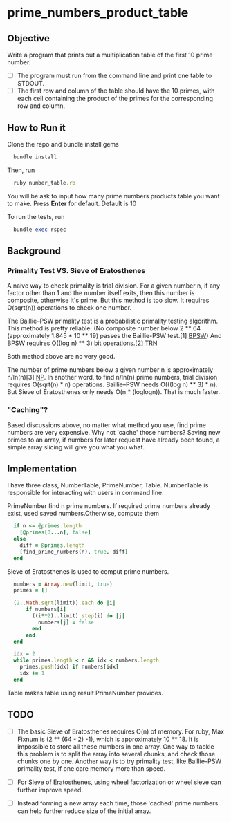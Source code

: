# prime_numbers_product_table

## Objective
Write a program that prints out a multiplication table of the first 10 prime number.
- [ ] The program must run from the command line and print one table to STDOUT.
- [ ] The first row and column of the table should have the 10 primes, with each cell
containing the product of the primes for the corresponding row and column.

## How to Run it
Clone the repo and bundle install gems
```ruby
  bundle install
```
Then, run
```ruby
  ruby number_table.rb
```
You will be ask to input how many prime numbers products table you want to make. Press **Enter** for default. Default is 10

To run the tests, run
```ruby
  bundle exec rspec
```


## Background

### Primality Test VS. Sieve of Eratosthenes
A naive way to check primality is trial division. For a given number n, if any factor other than 1 and the number itself exits, then this number is composite, otherwise it's prime. But this method is too slow. It requires O(sqrt(n)) operations to check one number.

The Baillie–PSW primality test is a probabilistic primality testing algorithm. This method is pretty reliable. (No composite number below 2 ** 64 (approximately 1.845 * 10 ** 19) passes the Baillie-PSW test.[1] [BPSW]) And BPSW requires O((log n) ** 3) bit operations.[2] [TRN]

Both method above are no very good.

The number of prime numbers below a given number n is approximately n/ln(n)[3] [NP]. In another word, to find n/ln(n) prime numbers, trial division requires O(sqrt(n) * n) operations. Baillie–PSW needs O(((log n) ** 3) * n). But Sieve of Eratosthenes only needs O(n * (loglogn)). That is much faster.

### "Caching"?
Based discussions above, no matter what method you use, find prime numbers are very expensive.
Why not 'cache' those numbers? Saving new primes to an array, if numbers for later request have already been found, a simple array slicing will give you what you what.

## Implementation

I have three class, NumberTable, PrimeNumber, Table.
NumberTable is responsible for interacting with users in command line.

PrimeNumber find n prime numbers. If required prime numbers already exist, used saved numbers.Otherwise, compute them
```ruby
  if n <= @primes.length
    [@primes[0...n], false]
  else
    diff = @primes.length
    [find_prime_numbers(n), true, diff]
  end
```
Sieve of Eratosthenes is used to comput prime numbers.
```ruby
  numbers = Array.new(limit, true)
  primes = []

  (2..Math.sqrt(limit)).each do |i|
      if numbers[i]
        ((i**2)..limit).step(i) do |j|
          numbers[j] = false
        end
      end
  end

  idx = 2
  while primes.length < n && idx < numbers.length
    primes.push(idx) if numbers[idx]
    idx += 1
  end
```

Table makes table using result PrimeNumber provides.


## TODO

- [ ] The basic Sieve of Eratosthenes requires O(n) of memory. For ruby, Max Fixnum is (2 ** (64 - 2) -1), which is approximately 10 ** 18. It is impossible to store all these numbers in one array. One way to tackle this problem is to split the array into several chunks, and check those chunks one by one. Another way is to try primality test, like Baillie–PSW primality test, if one care memory more than speed.

- [ ] For Sieve of Eratosthenes, using wheel factorization or wheel sieve can further improve speed.

- [ ] Instead forming a new array each time, those 'cached' prime numbers can help further reduce size of the initial array.

[BPSW]: http://www.trnicely.net/misc/bpsw.html
[TRN]: http://www.trnicely.net/misc/bpsw.html
[NP]: https://en.wikipedia.org/wiki/Prime_number
